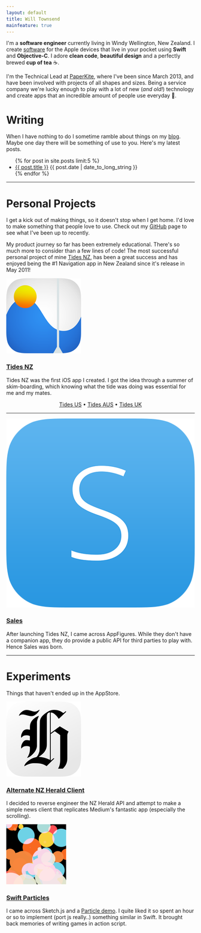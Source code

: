 ```yaml
---
layout: default
title: Will Townsend
mainfeature: true
---
```


I'm a __software engineer__ currently living in Windy Wellington, New Zealand. I create [software](https://github.com/wtsnz) for the Apple devices that live in your pocket using __Swift__ and __Objective-C__. I adore __clean code__, __beautiful design__ and a perfectly brewed __cup of tea__ ☕️.

I'm the Technical Lead at [PaperKite](http://paperkite.co.nz), where I've been since March 2013, and have been involved with projects of all shapes and sizes. Being a service company we're lucky enough to play with a lot of new (_and old!_) technology and create apps that an incredible amount of people use everyday 🎉.

# Writing

When I have nothing to do I sometime ramble about things on my [blog](/blog). Maybe one day there will be something of use to you. Here's my latest posts.

<ul class="posts">
	{% for post in site.posts limit:5 %}
	<li><a href="{{ post.url }}">{{ post.title }}</a> <span class="when hidden-xs">{{ post.date | date_to_long_string }}</span></li>
	{% endfor %}
</ul>

<hr />

# Personal Projects

I get a kick out of making things, so it doesn't stop when I get home. I'd love to make something that people love to use. Check out my [GitHub](https://github.com/wtsnz) page to see what I've been up to recently.

My product journey so far has been extremely educational. There's so much more to consider than a few lines of code! The most successful personal project of mine <a href="http://tidesapp.co.nz">Tides NZ</a>, has been a great success and has enjoyed being the #1 Navigation app in New Zealand since it's release in May 2011!

<div class="row project project-first">
	<div class="col-xs-2">
		<a href="http://tidesapp.co.nz/" target="_blank" title="Tides NZ">
	        <img class="project-img" src="/img/icon_tides_nz.png"></img>
	    </a>
	</div>
	<div class="col-md-10">
			<h3><a href="http://tidesapp.co.nz" target="_blank">Tides NZ</a></h3>
			<p>Tides NZ was the first iOS app I created. I got the idea through a summer of skim-boarding, which knowing what the tide was doing was essential for me and my mates.</p>
			<!-- <p> -->
				<center>
					<a href="https://itunes.apple.com/nz/app/tides-us/id590041098?mt=8" target="_blank">Tides US</a> • <a href="https://itunes.apple.com/nz/app/tides-aus/id593206209?mt=8" target="_blank">Tides AUS</a> • <a href="https://itunes.apple.com/nz/app/tides-uk/id571880354?mt=8" target="_blank">Tides UK</a>
				</center>
			<!-- </p> -->
	</div>
</div>

<hr />

<div class="row project">
	<div class="col-xs-2">
		<a href="http://getsalesapp.com/" target="_blank" title="Sales for AppFigures">
	        <img class="project-img" src="/img/icon_sales.png"></img>
	    </a>
	</div>
	<div class="col-md-10">
			<h3><a href="http://getsalesapp.com" target="_blank">Sales</a></h3>
			<p>After launching Tides NZ, I came across AppFigures. While they don't have a companion app, they do provide a public API for third parties to play with. Hence Sales was born.</p>
	</div>
</div>

<hr />

<h1>Experiments</h1>
<p>Things that haven't ended up in the AppStore.</p>
<div class="row project project-first">
	<div class="col-xs-2">
		<a href="https://github.com/wtsnz/NZHerald" target="_blank" title="Alternate NZHerald Client">
	        <img class="project-img" src="/img/icon_nzh.png"></img>
	    </a>
	</div>
	<div class="col-md-10">
			<h3><a href="https://github.com/wtsnz/NZHerald" target="_blank">Alternate NZ Herald Client</a></h3>
			<p>I decided to reverse engineer the NZ Herald API and attempt to make a simple news client that replicates Medium's fantastic app (especially the scrolling).</p>
	</div>
</div>

<div class="row project project-first">
	<div class="col-xs-2">
		<a href="https://github.com/wtsnz/Swift-Particles" target="_blank" title="Swift Particles">
	        <img class="project-img" src="/img/swift-particles.png"></img>
	    </a>
	</div>
	<div class="col-md-10">
			<h3><a href="https://github.com/wtsnz/Swift-Particles" target="_blank">Swift Particles</a></h3>
			<p>I came across Sketch.js and a <a href="http://soulwire.github.io/sketch.js/examples/particles.html">Particle demo</a>. I quite liked it so spent an hour or so to implement (port js really..) something similar in Swift. It brought back memories of writing games in action script.</p>
	</div>
</div>
